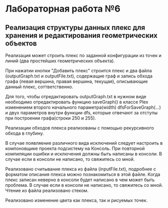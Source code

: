 # Лабораторная работа №6

Реализация структуры данных плекс для хранения и редактирования геометрических объектов
---------------------------------------------------------------------------------------

Реализация может строить плекс по заданной конфигурации из точек и линий (два простейших геометрических объекта). 

При нажатии кнопки "Добавить плекс" строится плекс и два файла (outputGraph.txt и outputFile.txt), содержащие граф и запись обхода графа (левая вершина, правая вершина, текущая), описывающие данный плекс, соттветственно.

Для того, чтобы отредактировать outputGraph.txt в нужном виде необходимо отредактировать функцию saveGraph() в классе Plex изменением второго начального параметра(width) dfsForSaveGraph(...) и двух параметров внутри функции dfs, которые отвечают за отступы при построении графа(строки  250 и 255).

Реализации обходов плекса реализованы с помощью рекурсивного обхода в глубину.

В случае появляение различного вида исключений следует настроить в компоновщике проекта подсистему на Консоль. При повторной компиляции ошибки и исключения должны быть написаны в консоли. В случае если в консоли не написано, то свяжитесь со мной.

Реализовано считывание плекса из файла (inputFile.txt), подробнее с форматом описания плекса можно познакомиться в этой файле. Когда плекс записан неверно в консоли будет написано в чем может быть проблема. В случае если в консоли не написано, то свяжитесь со мной. Чтение из файла реализовано стеком.

Реализовано изменение цвета как плекса, так и рисуемых точек.

